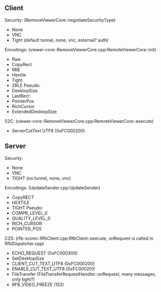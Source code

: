 ## Client
Security: (RemoveViewerCore::negotiateSecurityType)
- None
- VNC
- Tight (default tunnel, none, vnc, external? auth)

Encodings: (viewer-core::RemoveViewerCore.cpp:RemoteViewerCore::init)
- Raw
- CopyRect
- RRE
- Hextile
- Tight
- ZRLE
Pseudo:
- DesktopSize
- LastRect
- PointerPos
- RichCursor
- ExtendedDesktopSize

S2C: (viewer-core::RemoveViewerCore.cpp:RemoteViewerCore::execute)
- ServerCutText UTF8 (0xFC000200)

## Server
Security:
- None
- VNC
- TIGHT (no tunnel, none, vnc)

Encodings: (UpdateSender.cpp:UpdateSender)
- CopyRECT
- HEXTILE
- TIGHT
Pseudo:
- COMPR_LEVEL_0
- QUALITY_LEVEL_0
- RICH_CURSOR
- POINTER_POS

C2S: (rfb-sconn::RfbClient.cpp:RfbClient::execute, onRequest is called in RfbDispatcher.cpp)
- ECHO_REQUEST (0xFC000300)
- SetDesktopSize
- CLIENT_CUT_TEXT_UTF8 (0xFC000200)
- ENABLE_CUT_TEXT_UTF8 (0xFC000201)
- FileTransfer (FileTransferRequestHandler::onRequest, many messages, only tight?)
- RFB_VIDEO_FREEZE (152)